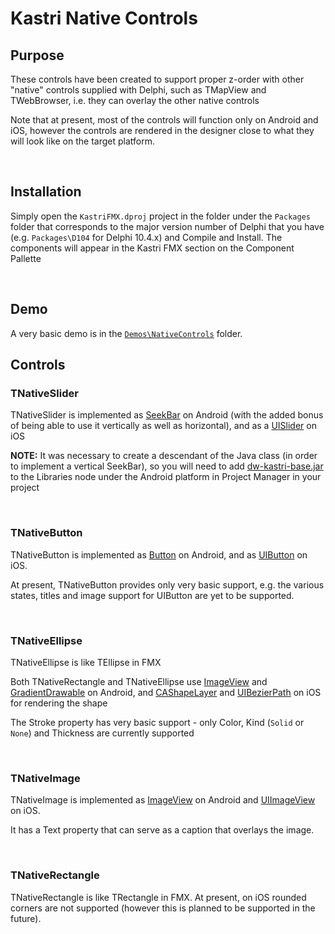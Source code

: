# Kastri Native Controls

## Purpose

These controls have been created to support proper z-order with other "native" controls supplied with Delphi, such as TMapView and TWebBrowser, i.e. they can overlay the other native controls

Note that at present, most of the controls will function only on Android and iOS, however the controls are rendered in the designer close to what they will look like on the target platform.

<br>

## Installation

Simply open the `KastriFMX.dproj` project in the folder under the `Packages` folder that corresponds to the major version number of Delphi that you have (e.g. `Packages\D104` for Delphi 10.4.x) and Compile and Install. The components will appear in the Kastri FMX section on the Component Pallette

<br>

## Demo

A very basic demo is in the [`Demos\NativeControls`](../Demos/NativeControls) folder.

## Controls

### TNativeSlider

TNativeSlider is implemented as [SeekBar](https://developer.android.com/reference/android/widget/SeekBar) on Android (with the added bonus of being able to use it vertically as well as horizontal), and as a [UISlider](https://developer.apple.com/documentation/uikit/uislider) on iOS

**NOTE:** It was necessary to create a descendant of the Java class (in order to implement a vertical SeekBar), so you will need to add [dw-kastri-base.jar](https://github.com/DelphiWorlds/Kastri/blob/master/Lib/dw-kastri-base.jar) to the Libraries node under the Android platform in Project Manager in your project

<br>

### TNativeButton

TNativeButton is implemented as [Button](https://developer.android.com/reference/android/widget/Button) on Android, and as [UIButton](https://developer.apple.com/documentation/uikit/uibutton?language=objc) on iOS. 

At present, TNativeButton provides only very basic support, e.g. the various states, titles and image support for UIButton are yet to be supported.

<br>

### TNativeEllipse

TNativeEllipse is like TEllipse in FMX

Both TNativeRectangle and TNativeEllipse use [ImageView](https://developer.android.com/reference/android/widget/ImageView) and [GradientDrawable](https://developer.android.com/reference/android/graphics/drawable/GradientDrawable) on Android, and [CAShapeLayer](https://developer.apple.com/documentation/quartzcore/cashapelayer?language=objc) and [UIBezierPath](https://developer.apple.com/documentation/uikit/uibezierpath?language=objc) on iOS for rendering the shape

The Stroke property has very basic support - only Color, Kind (`Solid` or `None`) and Thickness are currently supported

<br>

### TNativeImage

TNativeImage is implemented as [ImageView](https://developer.android.com/reference/android/widget/ImageView) on Android and [UIImageView](https://developer.apple.com/documentation/uikit/uiimageview?language=objc) on iOS.

It has a Text property that can serve as a caption that overlays the image.

<br/>

### TNativeRectangle

TNativeRectangle is like TRectangle in FMX. At present, on iOS rounded corners are not supported (however this is planned to be supported in the future).







